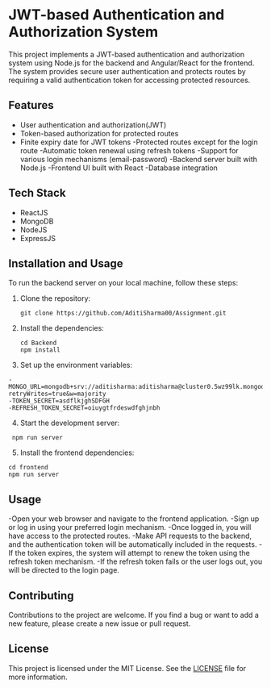 

# JWT-based Authentication and Authorization System

This project implements a JWT-based authentication and authorization system using Node.js for the backend and Angular/React for the frontend. The system provides secure user authentication and protects routes by requiring a valid authentication token for accessing protected resources.


## Features

- User authentication and authorization(JWT)
- Token-based authorization for protected routes
- Finite expiry date for JWT tokens
-Protected routes except for the login route
-Automatic token renewal using refresh tokens
-Support for various login mechanisms (email-password)
-Backend server built with Node.js
-Frontend UI built with React
-Database integration 

## Tech Stack

- ReactJS
- MongoDB
- NodeJS
- ExpressJS



## Installation and Usage

To run the backend server on your local machine, follow these steps:

1. Clone the repository:

   ```
   git clone https://github.com/AditiSharma00/Assignment.git
   ```

2. Install the dependencies:

   ```
   cd Backend
   npm install
   ```
3. Set up the environment variables:
  ```
  -MONGO_URL=mongodb+srv://aditisharma:aditisharma@cluster0.5wz99lk.mongodb.net/test?retryWrites=true&w=majority
-TOKEN_SECRET=asdflkjghSDFGH
-REFRESH_TOKEN_SECRET=oiuygtfrdeswdfghjnbh
  ```
4. Start the development server:
  ```
   npm run server
   ```

5. Install the frontend dependencies:
 ```
 cd frontend
 npm run server
 ```

 ## Usage
 -Open your web browser and navigate to the frontend application.
-Sign up or log in using your preferred login mechanism.
-Once logged in, you will have access to the protected routes.
-Make API requests to the backend, and the authentication token will be automatically included in the requests.
-If the token expires, the system will attempt to renew the token using the refresh token mechanism.
-If the refresh token fails or the user logs out, you will be directed to the login page.


## Contributing

Contributions to the project are welcome. If you find a bug or want to add a new feature, please create a new issue or pull request.

## License

This project is licensed under the MIT License. See the [LICENSE](LICENSE) file for more information.
